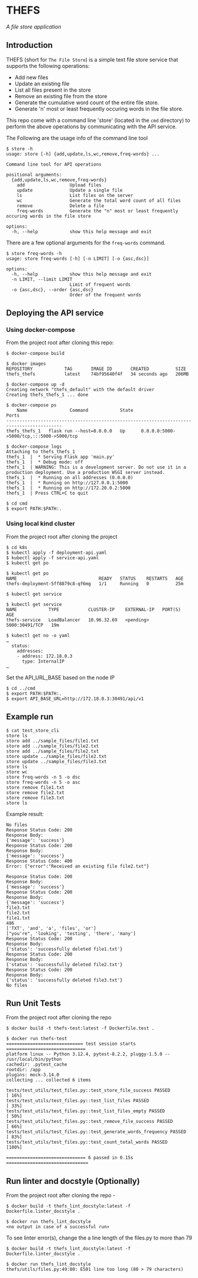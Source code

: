 # THEFS
_A file store application_

## Introduction
THEFS (short for `The File Store`) is a simple text file store service that supports the following operations:

* Add new files
* Update an existing file
* List all files present in the store
* Remove an existing file from the store
* Generate the cumulative word count of the entire file store.
* Generate 'n' most or least frequently occuring words in the file store.

This repo come with a command line 'store' (located in the `cmd` directory) to perform the above operations by communicating with the API service.

The Following are the usage info of the command line tool

```
$ store -h
usage: store [-h] {add,update,ls,wc,remove,freq-words} ...

Command line tool for API operations

positional arguments:
  {add,update,ls,wc,remove,freq-words}
    add                 Upload files
    update              Update a single file
    ls                  List files on the server
    wc                  Generate the total word count of all files
    remove              Delete a file
    freq-words          Generate the "n" most or least frequently occuring words in the file store

options:
  -h, --help            show this help message and exit 
```

There are a few optional arguments for the `freq-words` command. 

```
$ store freq-words -h
usage: store freq-words [-h] [-n LIMIT] [-o {asc,dsc}]

options:
  -h, --help            show this help message and exit
  -n LIMIT, --limit LIMIT
                        Limit of frequent words
  -o {asc,dsc}, --order {asc,dsc}
                        Order of the frequent words
```

## Deploying the API service

### Using docker-compose

From the project root after cloning this repo:

```
$ docker-compose build

$ docker images
REPOSITORY            TAG       IMAGE ID       CREATED          SIZE
thefs_thefs           latest    74bf95640f4f   34 seconds ago   206MB

$ docker-compose up -d
Creating network "thefs_default" with the default driver
Creating thefs_thefs_1 ... done

$ docker-compose ps
    Name                Command            State                    Ports                  
-------------------------------------------------------------------------------------------
thefs_thefs_1   flask run --host=0.0.0.0   Up      0.0.0.0:5000->5000/tcp,:::5000->5000/tcp

$ docker-compose logs
Attaching to thefs_thefs_1
thefs_1  |  * Serving Flask app 'main.py'
thefs_1  |  * Debug mode: off
thefs_1  | WARNING: This is a development server. Do not use it in a production deployment. Use a production WSGI server instead.
thefs_1  |  * Running on all addresses (0.0.0.0)
thefs_1  |  * Running on http://127.0.0.1:5000
thefs_1  |  * Running on http://172.20.0.2:5000
thefs_1  | Press CTRL+C to quit

$ cd cmd
$ export PATH:$PATH:.
```

### Using local kind cluster

From the project root after cloning the project

```
$ cd k8s
$ kubectl apply -f deployment-api.yaml
$ kubectl apply -f service-api.yaml
$ kubectl get po

$ kubectl get po
NAME                               READY   STATUS    RESTARTS   AGE
thefs-deployment-5ff8879c8-qf6mg   1/1     Running   0          25m

$ kubectl get service

$ kubectl get service
NAME            TYPE           CLUSTER-IP    EXTERNAL-IP   PORT(S)          AGE
thefs-service   LoadBalancer   10.96.32.69   <pending>     5000:30491/TCP   19m

$ kubectl get no -o yaml
…
  status:
    addresses:
    - address: 172.18.0.3
      type: InternalIP
…
```

Set the API_URL_BASE based on the node IP

```
$ cd ../cmd
$ export PATH:$PATH:.
$ export API_BASE_URL=http://172.18.0.3:30491/api/v1
```

## Example run

```
$ cat test_store_cli 
store ls
store add ../sample_files/file1.txt
store add ../sample_files/file2.txt
store add ../sample_files/file2.txt
store update ../sample_files/file2.txt
store update ../sample_files/file3.txt
store ls
store wc
store freq-words -n 5 -o dsc
store freq-words -n 5 -o asc
store remove file1.txt
store remove file2.txt
store remove file3.txt
store ls
```

Example result:

```
No files
Response Status Code: 200
Response Body:
{'message': 'success'}
Response Status Code: 200
Response Body:
{'message': 'success'}
Response Status Code: 400
Error: {"error":"Received an existing file file2.txt"}

Response Status Code: 200
Response Body:
{'message': 'success'}
Response Status Code: 200
Response Body:
{'message': 'success'}
file3.txt
file2.txt
file1.txt
486
['TXT', 'and', 'a', 'files', 'or']
["you're", 'looking', 'testing', 'there', 'many']
Response Status Code: 200
Response Body:
{'status': 'successfully deleted file1.txt'}
Response Status Code: 200
Response Body:
{'status': 'successfully deleted file2.txt'}
Response Status Code: 200
Response Body:
{'status': 'successfully deleted file3.txt'}
No files

```

## Run Unit Tests

From the project root after cloning the repo

```
$ docker build -t thefs-test:latest -f Dockerfile.test .

$ docker run thefs-test
============================= test session starts ==============================
platform linux -- Python 3.12.4, pytest-8.2.2, pluggy-1.5.0 -- /usr/local/bin/python
cachedir: .pytest_cache
rootdir: /app
plugins: mock-3.14.0
collecting ... collected 6 items

tests/test_utils/test_files.py::test_store_file_success PASSED           [ 16%]
tests/test_utils/test_files.py::test_list_files PASSED                   [ 33%]
tests/test_utils/test_files.py::test_list_files_empty PASSED             [ 50%]
tests/test_utils/test_files.py::test_remove_file_success PASSED          [ 66%]
tests/test_utils/test_files.py::test_generate_words_frequency PASSED     [ 83%]
tests/test_utils/test_files.py::test_count_total_words PASSED            [100%]

============================== 6 passed in 0.15s ===============================

```

## Run linter and docstyle (Optionally)

From the project root after cloning the repo -

```
$ docker build -t thefs_lint_docstyle:latest -f Dockerfile.linter_docstyle .

$ docker run thefs_lint_docstyle
<no output in case of a successful run>
```

To see linter error(s), change the a line length of the files.py to more than 79

```
$ docker build -t thefs_lint_docstyle:latest -f Dockerfile.linter_docstyle .

$ docker run thefs_lint_docstyle
thefs/utils/files.py:49:80: E501 line too long (80 > 79 characters)
```
